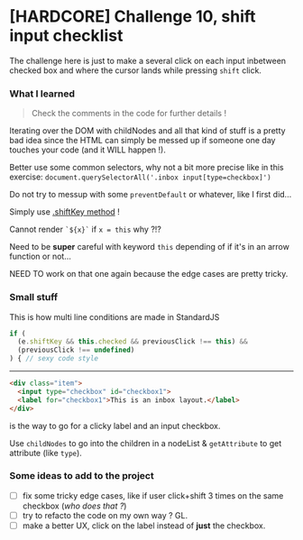 # [HARDCORE] Challenge 10, shift input checklist
The challenge here is just to make a several click on each input inbetween
  checked box and where the cursor lands while pressing `shift` click.

### What I learned

> Check the comments in the code for further details !

Iterating over the DOM with childNodes and all that kind of stuff is a pretty
  bad idea since the HTML can simply be messed up if someone one day touches
  your code (and it WILL happen !).

Better use some common selectors, why not a bit more precise like in this
  exercise: `document.querySelectorAll('.inbox input[type=checkbox]')`

Do not try to messup with some `preventDefault` or whatever, like I first did...

Simply use [.shiftKey method][1] !

Cannot render `` `${x}` `` if `x = this` why ?!?

Need to be **super** careful with keyword `this` depending of if it's in an arrow
  function or not...

NEED TO work on that one again because the edge cases are pretty tricky.

### Small stuff

This is how multi line conditions are made in StandardJS
```js
if (
  (e.shiftKey && this.checked && previousClick !== this) &&
  (previousClick !== undefined)
) { // sexy code style
```

---

```html
<div class="item">
  <input type="checkbox" id="checkbox1">
  <label for="checkbox1">This is an inbox layout.</label>
</div>
```
is the way to go for a clicky label and an input checkbox.

Use `childNodes` to go into the children in a nodeList & `getAttribute` to get
  attribute (like `type`).


[1]: https://developer.mozilla.org/en-US/search?q=shiftkey

### Some ideas to add to the project

- [ ] fix some tricky edge cases, like if user click+shift 3 times on the
  same checkbox (_who does that ?_)
- [ ] try to refacto the code on my own way ? GL.
- [ ] make a better UX, click on the label instead of **just** the checkbox.